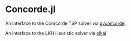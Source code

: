 # Concorde.jl

An interface to the Conrcorde TSP solver via [pyconcorde](https://github.com/jvkersch/pyconcorde).

An interface to the LKH Heuristic solver via [elkai](https://github.com/filipArena/elkai)

